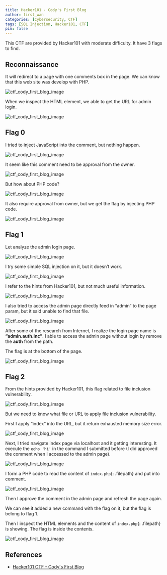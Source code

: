 ```yaml
---
title: Hacker101 - Cody's First Blog
author: first_wan
categories: [Cybersecurity, CTF]
tags: [SQL Injection, Hacker101, CTF]
pin: false
---
```

This CTF are provided by Hacker101 with moderate difficulty. It have 3 flags to find.

## Reconnaissance

It will redirect to a page with one comments box in the page. We can know that this web site was develop with PHP.

![ctf_cody_first_blog_image](/blogs/ctf_cody_first_blog/recon_1.png)

When we inspect the HTML element, we able to get the URL for admin login.

![ctf_cody_first_blog_image](/blogs/ctf_cody_first_blog/recon_2.png)

## Flag 0

I tried to inject JavaScript into the comment, but nothing happen. 

![ctf_cody_first_blog_image](/blogs/ctf_cody_first_blog/flag0_1.png)

It seem like this comment need to be approval from the owner.

![ctf_cody_first_blog_image](/blogs/ctf_cody_first_blog/flag0_2.png)

But how about PHP code?

![ctf_cody_first_blog_image](/blogs/ctf_cody_first_blog/flag0_3.png)

It also require approval from owner, but we get the flag by injecting PHP code.

![ctf_cody_first_blog_image](/blogs/ctf_cody_first_blog/flag0_4.png)

## Flag 1

Let analyze the admin login page.

![ctf_cody_first_blog_image](/blogs/ctf_cody_first_blog/flag1_1.png)

I try some simple SQL injection on it, but it doesn’t work.

![ctf_cody_first_blog_image](/blogs/ctf_cody_first_blog/flag1_2.png)

I refer to the hints from Hacker101, but not much useful information.

![ctf_cody_first_blog_image](/blogs/ctf_cody_first_blog/flag1_3.png)

I also tried to access the admin page directly feed in “admin” to the page param, but it said unable to find that file.

![ctf_cody_first_blog_image](/blogs/ctf_cody_first_blog/flag1_4.png)

After some of the research from Internet, I realize the login page name is **“admin.auth.inc”**. I able to access the admin page without login by remove the **auth** from the path.

The flag is at the bottom of the page.

![ctf_cody_first_blog_image](/blogs/ctf_cody_first_blog/flag1_5.png)

## Flag 2

From the hints provided by Hacker101, this flag related to file inclusion vulnerability. 

![ctf_cody_first_blog_image](/blogs/ctf_cody_first_blog/flag2_1.png)

But we need to know what file or URL to apply file inclusion vulnerability.

First I apply “index” into the URL, but it return exhausted memory size error.

![ctf_cody_first_blog_image](/blogs/ctf_cody_first_blog/flag2_2.png)

Next, I tried navigate index page via localhost and it getting interesting. It execute the `echo 'hi'` in the command I submitted before (I did approved the comment when I accessed to the admin page). 

![ctf_cody_first_blog_image](/blogs/ctf_cody_first_blog/flag2_3.png)

I form a PHP code to read the content of `index.php`{: .filepath} and put into comment.

![ctf_cody_first_blog_image](/blogs/ctf_cody_first_blog/flag2_4.png)

Then I approve the comment in the admin page and refresh the page again.

We can see it added a new command with the flag on it, but the flag is belong to flag 1.

Then I inspect the HTML elements and the content of `index.php`{: .filepath} is showing. The flag is inside the contents.

![ctf_cody_first_blog_image](/blogs/ctf_cody_first_blog/flag2_5.png)

## References
- [Hacker101 CTF - Cody's First Blog](https://dev.to/caffiendkitten/hacker101-ctf-cody-s-first-blog-da8)
